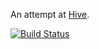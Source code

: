 An attempt at [Hive](http://gen42.com/hive).

[![Build Status](https://travis-ci.org/jsirois/hive.svg?branch=master)](https://travis-ci.org/jsirois/hive)
